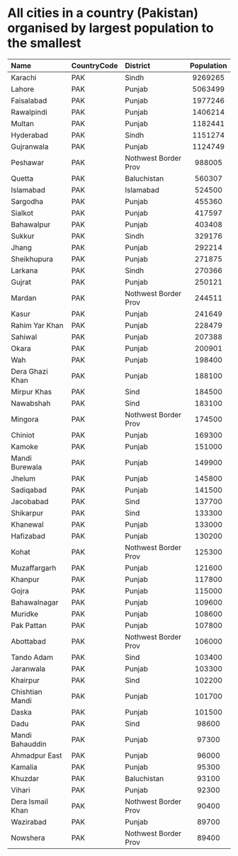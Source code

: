 # All cities in a country (Pakistan) organised by largest population to the smallest

| Name | CountryCode | District | Population |
| :--- | :--- | :--- | :---: |
|Karachi|PAK|Sindh|9269265|
|Lahore|PAK|Punjab|5063499|
|Faisalabad|PAK|Punjab|1977246|
|Rawalpindi|PAK|Punjab|1406214|
|Multan|PAK|Punjab|1182441|
|Hyderabad|PAK|Sindh|1151274|
|Gujranwala|PAK|Punjab|1124749|
|Peshawar|PAK|Nothwest Border Prov|988005|
|Quetta|PAK|Baluchistan|560307|
|Islamabad|PAK|Islamabad|524500|
|Sargodha|PAK|Punjab|455360|
|Sialkot|PAK|Punjab|417597|
|Bahawalpur|PAK|Punjab|403408|
|Sukkur|PAK|Sindh|329176|
|Jhang|PAK|Punjab|292214|
|Sheikhupura|PAK|Punjab|271875|
|Larkana|PAK|Sindh|270366|
|Gujrat|PAK|Punjab|250121|
|Mardan|PAK|Nothwest Border Prov|244511|
|Kasur|PAK|Punjab|241649|
|Rahim Yar Khan|PAK|Punjab|228479|
|Sahiwal|PAK|Punjab|207388|
|Okara|PAK|Punjab|200901|
|Wah|PAK|Punjab|198400|
|Dera Ghazi Khan|PAK|Punjab|188100|
|Mirpur Khas|PAK|Sind|184500|
|Nawabshah|PAK|Sind|183100|
|Mingora|PAK|Nothwest Border Prov|174500|
|Chiniot|PAK|Punjab|169300|
|Kamoke|PAK|Punjab|151000|
|Mandi Burewala|PAK|Punjab|149900|
|Jhelum|PAK|Punjab|145800|
|Sadiqabad|PAK|Punjab|141500|
|Jacobabad|PAK|Sind|137700|
|Shikarpur|PAK|Sind|133300|
|Khanewal|PAK|Punjab|133000|
|Hafizabad|PAK|Punjab|130200|
|Kohat|PAK|Nothwest Border Prov|125300|
|Muzaffargarh|PAK|Punjab|121600|
|Khanpur|PAK|Punjab|117800|
|Gojra|PAK|Punjab|115000|
|Bahawalnagar|PAK|Punjab|109600|
|Muridke|PAK|Punjab|108600|
|Pak Pattan|PAK|Punjab|107800|
|Abottabad|PAK|Nothwest Border Prov|106000|
|Tando Adam|PAK|Sind|103400|
|Jaranwala|PAK|Punjab|103300|
|Khairpur|PAK|Sind|102200|
|Chishtian Mandi|PAK|Punjab|101700|
|Daska|PAK|Punjab|101500|
|Dadu|PAK|Sind|98600|
|Mandi Bahauddin|PAK|Punjab|97300|
|Ahmadpur East|PAK|Punjab|96000|
|Kamalia|PAK|Punjab|95300|
|Khuzdar|PAK|Baluchistan|93100|
|Vihari|PAK|Punjab|92300|
|Dera Ismail Khan|PAK|Nothwest Border Prov|90400|
|Wazirabad|PAK|Punjab|89700|
|Nowshera|PAK|Nothwest Border Prov|89400|
